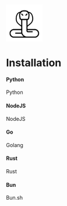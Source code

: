<img src="logo.png" width=100>

# Installation

<!-- tabs:start -->

#### **Python**

Python

#### **NodeJS**

NodeJS

#### **Go**

Golang

#### **Rust**

Rust

#### **Bun**

Bun.sh

<!-- tabs:end -->
